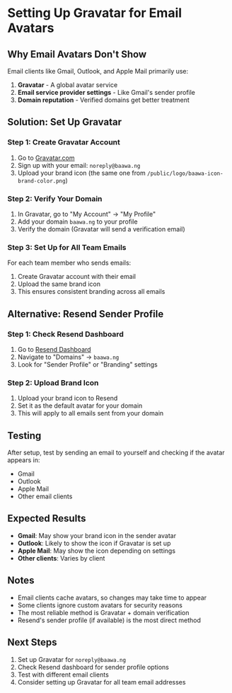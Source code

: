 # Setting Up Gravatar for Email Avatars

## Why Email Avatars Don't Show

Email clients like Gmail, Outlook, and Apple Mail primarily use:
1. **Gravatar** - A global avatar service
2. **Email service provider settings** - Like Gmail's sender profile
3. **Domain reputation** - Verified domains get better treatment

## Solution: Set Up Gravatar

### Step 1: Create Gravatar Account

1. Go to [Gravatar.com](https://gravatar.com)
2. Sign up with your email: `noreply@baawa.ng`
3. Upload your brand icon (the same one from `/public/logo/baawa-icon-brand-color.png`)

### Step 2: Verify Your Domain

1. In Gravatar, go to "My Account" → "My Profile"
2. Add your domain `baawa.ng` to your profile
3. Verify the domain (Gravatar will send a verification email)

### Step 3: Set Up for All Team Emails

For each team member who sends emails:
1. Create Gravatar account with their email
2. Upload the same brand icon
3. This ensures consistent branding across all emails

## Alternative: Resend Sender Profile

### Step 1: Check Resend Dashboard

1. Go to [Resend Dashboard](https://resend.com/dashboard)
2. Navigate to "Domains" → `baawa.ng`
3. Look for "Sender Profile" or "Branding" settings

### Step 2: Upload Brand Icon

1. Upload your brand icon to Resend
2. Set it as the default avatar for your domain
3. This will apply to all emails sent from your domain

## Testing

After setup, test by sending an email to yourself and checking if the avatar appears in:
- Gmail
- Outlook
- Apple Mail
- Other email clients

## Expected Results

- **Gmail**: May show your brand icon in the sender avatar
- **Outlook**: Likely to show the icon if Gravatar is set up
- **Apple Mail**: May show the icon depending on settings
- **Other clients**: Varies by client

## Notes

- Email clients cache avatars, so changes may take time to appear
- Some clients ignore custom avatars for security reasons
- The most reliable method is Gravatar + domain verification
- Resend's sender profile (if available) is the most direct method

## Next Steps

1. Set up Gravatar for `noreply@baawa.ng`
2. Check Resend dashboard for sender profile options
3. Test with different email clients
4. Consider setting up Gravatar for all team email addresses 